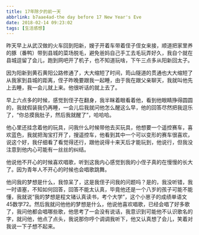 ```yaml
---
title: 17年除夕的前一天
abbrlink: b7aae4ad-the day before 17 New Year's Eve
date: 2018-02-14 09:23:02
tags: [生活感想]
---
```


昨天早上从武汉做的火车回到阳新，<!-- more -->嫂子开着车带着侄子侄女来接，顺道把家里养的豚（番鸭）带到县城的菜场脱毛，避免爸妈自己手工去毛玩弄好久，我自个就在县城逗留了会儿，跑到网吧开了机子，也不知道玩啥，下午三点多从阳新回太子。

因为阳新到黄石黄阳公路修通了，大大缩短了时间，筠山隧道的贯通也大大缩短了从我家到县城的距离，侄子昨晚要跟我一起睡，由于我在跟父亲聊天，我就叫他先上去睡，我一会儿就上来。他很听话的就上去了。

早上六点多的时候，感觉到侄子在翻身，我半眯着眼看着他，看到他眼睛挣得圆圆的，我就假装我仍再睡，一会儿后我就问他怎么醒这么早，他的回答尽然把我逗乐了，“你总摸我肚子，然后我就醒了”，哈哈哈。

他心里还挂念着他的玩具，问我什么时候带他去买玩具，他想要一个遥控赛车，喜欢蓝色，我就把淘宝打开了，搜遥控车，他看到其中一个可以变形的赛车很喜欢，说这个好，我仔细看了看觉得还行，跟他说得十来天后才能玩到，他说行，但我没注意到他内心可能有一丝丝的纠结。

他说他不开心的时候喜欢唱歌，听到这我内心感觉到我的小侄子真的在慢慢的长大了。因为青年人不开心的时候也会唱歌跳舞。

他问我的梦想是什么，我惊呆了，这是我侄子问我的问题吗？是的，我没听错，我一时语塞，不知如何回答，回答不能太认真，毕竟他还是一个八岁的孩子可能不能懂，我就说“我的梦想是程文锗认真读书，考个大学”，这个小崽子的成绩单语文45数学72。然后我就问他他的梦想是什么，他说他喜欢唱歌，已经会唱了好多歌了，我问他都会唱哪些歌，他思考了一会没有说话，我意识到可能他不认识歌名的字，就问他，他点了点头，我说那你哼个调调我听下，他又认真想了会儿，笑着对我说一下子想不起来。
